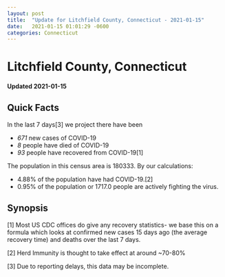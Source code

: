 ```yaml
---
layout: post
title:  "Update for Litchfield County, Connecticut - 2021-01-15"
date:   2021-01-15 01:01:29 -0600
categories: Connecticut
---
```


# Litchfield County, Connecticut
#### Updated 2021-01-15

## Quick Facts

In the last 7 days[3] we project there have been
- *671* new cases of COVID-19
- *8* people have died of COVID-19
- *93* people have recovered from COVID-19[1]

The population in this census area is 180333. By our calculations:
- 4.88% of the population have had COVID-19.[2]
- 0.95% of the population or 1717.0 people are actively fighting the virus.

## Synopsis




[1] Most US CDC offices do give any recovery statistics- we base this on a formula which looks at confirmed new cases
15 days ago (the average recovery time) and deaths over the last 7 days.

[2] Herd Immunity is thought to take effect at around ~70-80%

[3] Due to reporting delays, this data may be incomplete.
 
    
